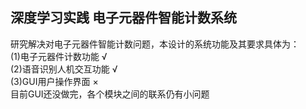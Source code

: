 ## 深度学习实践 电子元器件智能计数系统
研究解决对电子元器件智能计数问题，本设计的系统功能及其要求具体为：  
(1)电子元器件计数功能           √  
(2)语音识别人机交互功能         √  
(3)GUI用户操作界面              ×  
目前GUI还没做完，各个模块之间的联系仍有小问题
